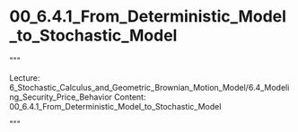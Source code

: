 # 00_6.4.1_From_Deterministic_Model_to_Stochastic_Model

"""

Lecture: 6_Stochastic_Calculus_and_Geometric_Brownian_Motion_Model/6.4_Modeling_Security_Price_Behavior
Content: 00_6.4.1_From_Deterministic_Model_to_Stochastic_Model

"""


